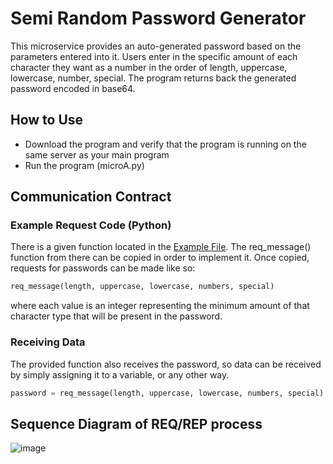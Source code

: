 # Semi Random Password Generator

This microservice provides an auto-generated password based on the parameters entered into it. Users enter in the specific amount of each character they want as a number in the order of length, uppercase, lowercase, number, special. The program returns back the generated password encoded in base64.

## How to Use

- Download the program and verify that the program is running on the same server as your main program
- Run the program (microA.py)

## Communication Contract

### Example Request Code (Python)

There is a given function located in the [Example File](testReq.py). The req_message() function from there can be copied in order to implement it.
Once copied, requests for passwords can be made like so:

```python
req_message(length, uppercase, lowercase, numbers, special)
```

where each value is an integer representing the minimum amount of that character type that will be present in the password.

### Receiving Data

The provided function also receives the password, so data can be received by simply assigning it to a variable, or any other way.

```python
password = req_message(length, uppercase, lowercase, numbers, special)
```

## Sequence Diagram of REQ/REP process

![image](https://github.com/bsiha22/MicroservicesA/assets/138067427/cc3739b6-ddd5-46b7-9498-e9e10bf5cf0e)

